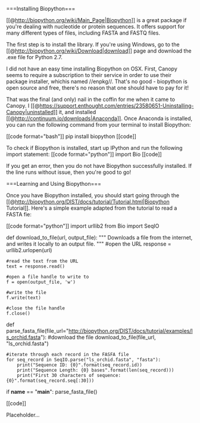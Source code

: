===Installing Biopython=== 

[[@http://biopython.org/wiki/Main_Page|Biopython]] is a great package if you're dealing with nucleotide or protein sequences. It offers support for many different types of files, including FASTA and FASTQ files.

The first step is to install the library. If you're using Windows, go to the <span style="background-color: #ffffff;">[[@http://biopython.org/wiki/Download|download]]</span> page and download the .exe file for Python 2.7.

I did not have an easy time installing Biopython on OSX. First, Canopy seems to require a subscription to their service in order to use their package installer, whichis named //enpkg//. That's no good - biopython is open source and free, there's no reason that one should have to pay for it!

That was the final (and only) nail in the coffin for me when it came to Canopy. I [[@https://support.enthought.com/entries/23580651-Uninstalling-Canopy|uninstalled]] it, and installed [[@http://continuum.io/downloads|Anaconda]]. Once Anaconda is installed, you can run the following command from your terminal to install Biopython:

[[code format="bash"]]
pip install biopython
[[code]]

To check if Biopython is installed, start up IPython and run the following import statement:
[[code format="python"]]
import Bio
[[code]]

If you get an error, then you do not have Biopython successfully installed. If the line runs without issue, then you're good to go!


===Learning and Using Biopython=== 

Once you have Biopython installed, you should start going through the [[@http://biopython.org/DIST/docs/tutorial/Tutorial.html|Biopython Tutorial]]. Here's a simple example adapted from the tutorial to read a FASTA fie:

[[code format="python"]]
import urllib2
from Bio import SeqIO

def download_to_file(url, output_file):
    """ Downloads a file from the internet, and writes it locally to an output file. """
    #open the URL
    response = urllib2.urlopen(url)

    #read the text from the URL
    text = response.read()

    #open a file handle to write to
    f = open(output_file, 'w')

    #write the file
    f.write(text)

    #close the file handle
    f.close()

def parse_fasta_file(file_url="http://biopython.org/DIST/docs/tutorial/examples/ls_orchid.fasta"):
    #download the file
    download_to_file(file_url, "ls_orchid.fasta")

    #iterate through each record in the FASFA file
    for seq_record in SeqIO.parse("ls_orchid.fasta", "fasta"):
        print("Sequence ID: {0}".format(seq_record.id))
        print("Sequence Length: {0} bases".format(len(seq_record)))
        print("First 30 characters of sequence: {0}".format(seq_record.seq[:30]))

if __name__ == "__main__":
    parse_fasta_file()

[[code]]

Placeholder...
